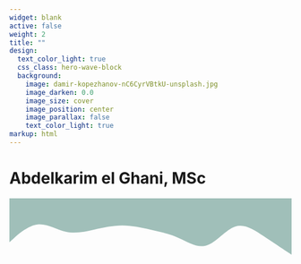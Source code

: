 ```yaml
---
widget: blank
active: false
weight: 2
title: ""
design:
  text_color_light: true
  css_class: hero-wave-block
  background:
    image: damir-kopezhanov-nC6CyrVBtkU-unsplash.jpg
    image_darken: 0.0
    image_size: cover
    image_position: center
    image_parallax: false
    text_color_light: true
markup: html
---
```


<div class="hero-wave-container">
  <h1>Abdelkarim el Ghani, MSc</h1>
</div>

<div class="full-width-wave">
  <svg 
    xmlns="http://www.w3.org/2000/svg" 
    viewBox="0 0 1440 320" 
    class="wave-svg custom-wave" 
    preserveAspectRatio="none"
  >
    <path 
      fill="#a0bfb9" 
      fill-opacity="1" 
      d="M0,224L24,202.7C48,181,96,139,144,133.3C192,128,240,160,288,170.7C336,181,384,171,432,160C480,149,528,139,576,138.7C624,139,672,149,720,160C768,171,816,181,864,202.7C912,224,960,256,1008,240C1056,224,1104,160,1152,144C1200,128,1248,160,1296,192C1344,224,1392,256,1416,272L1440,288L1440,0L0,0Z"
    />
  </svg>
</div>
